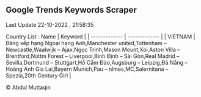 

## Google Trends Keywords Scraper 
 
Last Update 22-10-2022 , 21:58:35

Country List :
 Name  | Keyword |
| ------------- | ------------- |
| VIETNAM | Bảng xếp hạng Ngoại hạng Anh,Manchester united,Tottenham – Newcastle,Waalwijk – Ajax,Ngọc Trinh,Mason Mount,Xoi,Aston Villa – Brentford,Nottm Forest – Liverpool,Bình Định – Sài Gòn,Real Madrid – Sevilla,Dortmund – Stuttgart,Hồ Cẩm Đào,Augsburg – Leipzig,Đà Nẵng – Hoàng Anh Gia Lai,Bayern Munich,Pau – nîmes,MC,Salernitana – Spezia,20th Century Girl |



© Abdul Muttaqin 
